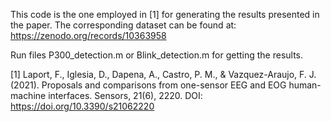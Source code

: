This code is the one employed in [1] for generating the results presented in the paper. The corresponding dataset can be found at: https://zenodo.org/records/10363958

Run files P300_detection.m or Blink_detection.m for getting the results.

[1] Laport, F., Iglesia, D., Dapena, A., Castro, P. M., & Vazquez-Araujo, F. J. (2021). Proposals and comparisons from one-sensor EEG and EOG human-machine interfaces. Sensors, 21(6), 2220. DOI: https://doi.org/10.3390/s21062220
